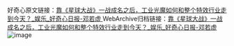 好奇心原文链接：[靠《星球大战》一战成名之后，工业光魔如何和整个特效行业走到今天？_娱乐_好奇心日报-邓若虚 ](https://www.qdaily.com/articles/9114.html)
WebArchive归档链接：[靠《星球大战》一战成名之后，工业光魔如何和整个特效行业走到今天？_娱乐_好奇心日报-邓若虚 ](http://web.archive.org/web/20190623153804/https://www.qdaily.com/articles/9114.html)
![image](http://ww3.sinaimg.cn/large/007d5XDpgy1g3ve6frq77j30s0cn3u0x)